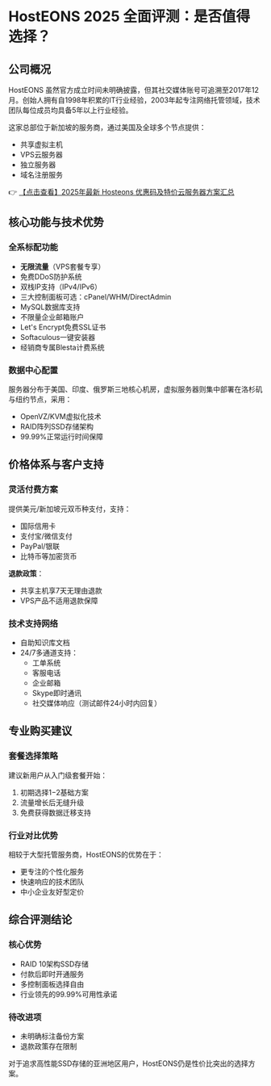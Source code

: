 # HostEONS 2025 全面评测：是否值得选择？

## 公司概况

HostEONS 虽然官方成立时间未明确披露，但其社交媒体账号可追溯至2017年12月。创始人拥有自1998年积累的IT行业经验，2003年起专注网络托管领域，技术团队每位成员均具备5年以上行业经验。

这家总部位于新加坡的服务商，通过美国及全球多个节点提供：
- 共享虚拟主机
- VPS云服务器
- 独立服务器
- 域名注册服务

👉 [【点击查看】2025年最新 Hosteons 优惠码及特价云服务器方案汇总](https://bit.ly/hosteons)

## 核心功能与技术优势

### 全系标配功能
- **无限流量**（VPS套餐专享）
- 免费DDoS防护系统
- 双栈IP支持（IPv4/IPv6）
- 三大控制面板可选：cPanel/WHM/DirectAdmin
- MySQL数据库支持
- 不限量企业邮箱账户
- Let's Encrypt免费SSL证书
- Softaculous一键安装器
- 经销商专属Blesta计费系统

### 数据中心配置
服务器分布于美国、印度、俄罗斯三地核心机房，虚拟服务器则集中部署在洛杉矶与纽约节点，采用：
- OpenVZ/KVM虚拟化技术
- RAID阵列SSD存储架构
- 99.99%正常运行时间保障

## 价格体系与客户支持

### 灵活付费方案
提供美元/新加坡元双币种支付，支持：
- 国际信用卡
- 支付宝/微信支付
- PayPal/银联
- 比特币等加密货币

**退款政策**：
- 共享主机享7天无理由退款
- VPS产品不适用退款保障

### 技术支持网络
- 自助知识库文档
- 24/7多通道支持：
  - 工单系统
  - 客服电话
  - 企业邮箱
  - Skype即时通讯
  - 社交媒体响应（测试邮件24小时内回复）

## 专业购买建议

### 套餐选择策略
建议新用户从入门级套餐开始：
1. 初期选择$1-$2基础方案
2. 流量增长后无缝升级
3. 免费获得数据迁移支持

### 行业对比优势
相较于大型托管服务商，HostEONS的优势在于：
- 更专注的个性化服务
- 快速响应的技术团队
- 中小企业友好型定价

## 综合评测结论

### 核心优势
- RAID 10架构SSD存储
- 付款后即时开通服务
- 多控制面板选择自由
- 行业领先的99.99%可用性承诺

### 待改进项
- 未明确标注备份方案
- 退款政策存在限制

对于追求高性能SSD存储的亚洲地区用户，HostEONS仍是性价比突出的选择方案。